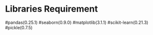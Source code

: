# Libraries Requirement
#pandas(0.25.1)
#seaborn(0.9.0)
#matplotlib(3.1.1)
#scikit-learn(0.21.3)
#pickle(0.7.5)
